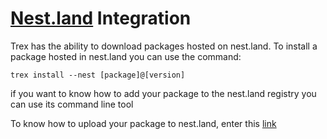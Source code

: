 # [Nest.land](https://nest.land/) Integration

Trex has the ability to download packages hosted on nest.land. To install a
package hosted in nest.land you can use the command:

```console
trex install --nest [package]@[version]
```

if you want to know how to add your package to the nest.land registry you can
use its command line tool

To know how to upload your package to nest.land, enter this
[link](https://docs.nest.land/)
